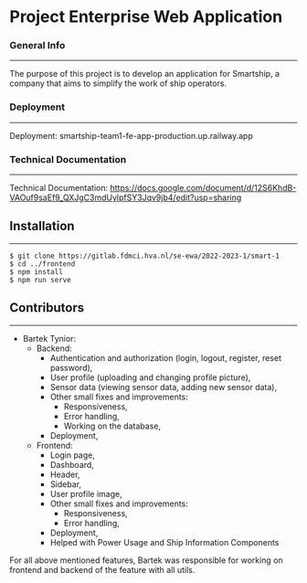 # Project Enterprise Web Application
### General Info
***
The purpose of this project is to develop an application for Smartship, a company that aims to simplify the work of ship operators.

### Deployment
***
Deployment: smartship-team1-fe-app-production.up.railway.app

### Technical Documentation
***
Technical Documentation: https://docs.google.com/document/d/12S6KhdB-VAOuf9saEf9_QXJgC3mdUylpfSY3Jqv9jb4/edit?usp=sharing

## Installation
***
```
$ git clone https://gitlab.fdmci.hva.nl/se-ewa/2022-2023-1/smart-1
$ cd ../frontend
$ npm install
$ npm run serve
```

## Contributors
***
* Bartek Tynior:
    * Backend:
      * Authentication and authorization (login, logout, register, reset password),
      * User profile (uploading and changing profile picture),
      * Sensor data (viewing sensor data, adding new sensor data),
      * Other small fixes and improvements:
        * Responsiveness,
        * Error handling,
        * Working on the database,
      * Deployment,
    * Frontend:
      * Login page,
      * Dashboard,
      * Header,
      * Sidebar,
      * User profile image,
      * Other small fixes and improvements:
        * Responsiveness,
        * Error handling,
      * Deployment,
      * Helped with Power Usage and Ship Information Components

For all above mentioned features, Bartek was responsible for working on frontend and backend of the feature with all utils.
